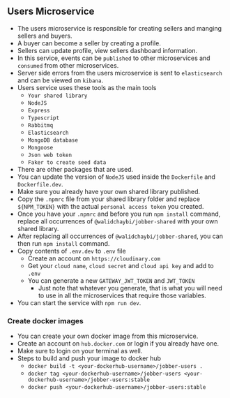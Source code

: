## Users Microservice
* The users microservice is responsible for creating sellers and manging sellers and buyers.
* A buyer can become a seller by creating a profile.
* Sellers can update profile, view sellers dashboard information.
* In this service, events can be `published` to other microservices and `consumed` from other microservices.
* Server side errors from the users microservice is sent to `elasticsearch` and can be viewed on `kibana`.
* Users service uses these tools as the main tools
  * `Your shared library`
  * `NodeJS`
  * `Express`
  * `Typescript`
  * `Rabbitmq`
  * `Elasticsearch`
  * `MongoDB database`
  * `Mongoose`
  * `Json web token`
  * `Faker to create seed data`
* There are other packages that are used.
* You can update the version of `NodeJS` used inside the `Dockerfile` and `Dockerfile.dev`.
* Make sure you already have your own shared library published.
* Copy the `.npmrc` file from your shared library folder and replace `${NPM_TOKEN}` with the actual `personal access token` you created.
* Once you have your `.npmrc` and before you run `npm install` command, replace all occurrences of `@walidchaybi/jobber-shared` with your own shared library.
* After replacing all occurrences of `@walidchaybi/jobber-shared`, you can then run `npm install` command.
* Copy contents of `.env.dev` to `.env` file
  * Create an account on `https://cloudinary.com`
  * Get your `cloud name`, `cloud secret` and `cloud api key` and add to `.env`
  * You can generate a new `GATEWAY_JWT_TOKEN` and `JWT_TOKEN`
    * Just note that whatever you generate, that is what you will need to use in all the microservices that require those variables.
* You can start the service with `npm run dev`.

### Create docker images
* You can create your own docker image from this microservice.
* Create an account on `hub.docker.com` or login if you already have one.
* Make sure to login on your terminal as well.
* Steps to build and push your image to docker hub
  * `docker build -t <your-dockerhub-username>/jobber-users .`
  * `docker tag <your-dockerhub-username>/jobber-users <your-dockerhub-username>/jobber-users:stable`
  * `docker push <your-dockerhub-username>/jobber-users:stable`
